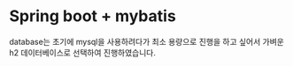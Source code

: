 # Spring boot + mybatis

database는 초기에 mysql을 사용하려다가 최소 용량으로 진행을 하고 싶어서
가벼운 h2 데이터베이스로 선택하여 진행하였습니다.
